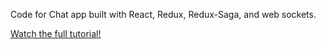 Code for Chat app built with React, Redux, Redux-Saga, and web sockets. 

[Watch the full tutorial!](https://youtu.be/x_fHXt9V3zQ)
